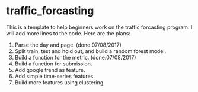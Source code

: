 # traffic_forcasting
This is a template to help beginners work on the traffic forcasting program.
I will add more lines to the code.
Here are the plans:
1. Parse the day and page. (done:07/08/2017)
2. Split train, test and hold out, and build a random forest model.
3. Build a function for the metric. (done:07/08/2017)
4. Build a function for submission.
5. Add google trend as feature.
6. Add simple time-series features.
7. Build more features using clustering.
